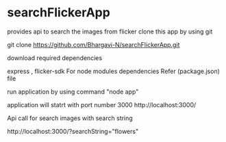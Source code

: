 # searchFlickerApp
provides api to search the images from flicker
clone this app by using git 

 git clone https://github.com/Bhargavi-N/searchFlickerApp.git

download required dependencies 

express , 
flicker-sdk
For node modules dependencies Refer (package.json) file

run application by using command "node app"

application will statrt with port number 3000
http://localhost:3000/

Api call for search images with search string


http://localhost:3000/?searchString="flowers"





